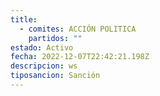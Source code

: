 ```yaml
---
title:
  - comites: ACCIÓN POLITICA
    partidos: ""
estado: Activo
fecha: 2022-12-07T22:42:21.198Z
descripcion: ws
tiposancion: Sanción
---
```

